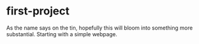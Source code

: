 # first-project
As the name says on the tin, hopefully this will bloom into something more substantial. 
Starting with a simple webpage.